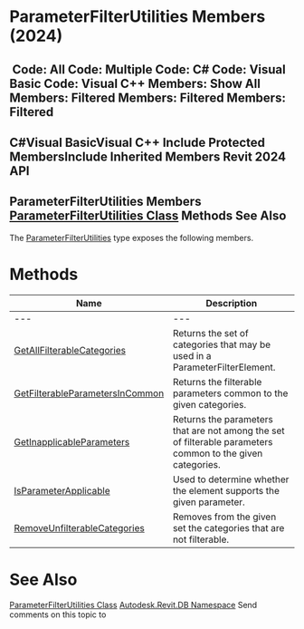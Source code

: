# ParameterFilterUtilities Members (2024)

﻿
 Code: All Code: Multiple Code: C# Code: Visual Basic Code: Visual C++  Members: Show All Members: Filtered Members: Filtered Members: Filtered   
---  
C#Visual BasicVisual C++
Include Protected MembersInclude Inherited Members
Revit 2024 API  
---  
ParameterFilterUtilities Members  
[ParameterFilterUtilities Class](50afdc29-3a0c-e3d9-c547-0fcdb40d3ce8.md "ParameterFilterUtilities Class") Methods See Also  
---  
The [ParameterFilterUtilities](50afdc29-3a0c-e3d9-c547-0fcdb40d3ce8.md "ParameterFilterUtilities Class") type exposes the following members.
# Methods
| Name | Description |
| --- | --- |
| --- | --- | --- |
| [GetAllFilterableCategories](5dc40235-09fe-d2e4-5ca3-399519fe0255.md "GetAllFilterableCategories Method") | Returns the set of categories that may be used in a ParameterFilterElement. |
| [GetFilterableParametersInCommon](7ea624c7-2c0d-c9bb-3b2c-1ac798cf6606.md "GetFilterableParametersInCommon Method") | Returns the filterable parameters common to the given categories. |
| [GetInapplicableParameters](5b7a1f72-6095-4137-9838-a7b6564624f4.md "GetInapplicableParameters Method") | Returns the parameters that are not among the set of filterable parameters common to the given categories. |
| [IsParameterApplicable](b8d82e63-1ecd-75c8-d28e-e03d9cc0675c.md "IsParameterApplicable Method") | Used to determine whether the element supports the given parameter. |
| [RemoveUnfilterableCategories](21cd2cd7-3054-d114-1f32-efbbfd069ef0.md "RemoveUnfilterableCategories Method") | Removes from the given set the categories that are not filterable. |

# See Also
[ParameterFilterUtilities Class](50afdc29-3a0c-e3d9-c547-0fcdb40d3ce8.md "ParameterFilterUtilities Class")
[Autodesk.Revit.DB Namespace](87546ba7-461b-c646-cbb1-2cb8f5bff8b2.md "Autodesk.Revit.DB Namespace")
Send comments on this topic to 